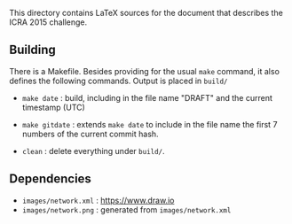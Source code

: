 This directory contains LaTeX sources for the document that describes the
ICRA 2015 challenge.

Building
--------
There is a Makefile.  Besides providing for the usual `make` command, it also
defines the following commands.  Output is placed in `build/`

* `make date` : build, including in the file name "DRAFT" and the current
  timestamp (UTC)

* `make gitdate` : extends `make date` to include in the file name the first
  7 numbers of the current commit hash.

* `clean` : delete everything under `build/`.


Dependencies
------------

* `images/network.xml` : <https://www.draw.io>
* `images/network.png` : generated from `images/network.xml`
